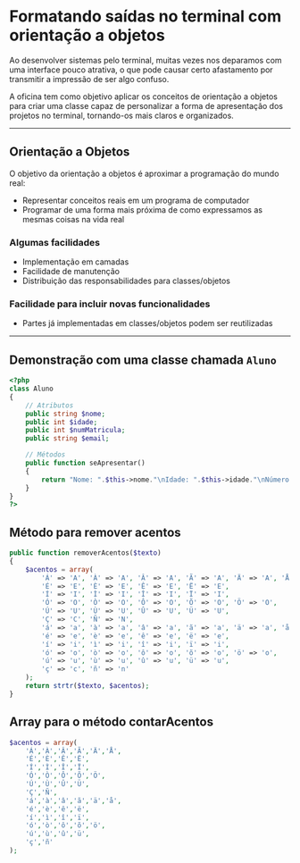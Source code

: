 # Formatando saídas no terminal com orientação a objetos

Ao desenvolver sistemas pelo terminal, muitas vezes nos deparamos com uma interface pouco atrativa, o que pode causar certo afastamento por transmitir a impressão de ser algo confuso.

A oficina tem como objetivo aplicar os conceitos de orientação a objetos para criar uma classe capaz de personalizar a forma de apresentação dos projetos no terminal, tornando-os mais claros e organizados.

---

## Orientação a Objetos

O objetivo da orientação a objetos é aproximar a programação do mundo real:

- Representar conceitos reais em um programa de computador
- Programar de uma forma mais próxima de como expressamos as mesmas coisas na vida real

### Algumas facilidades

- Implementação em camadas  
- Facilidade de manutenção  
- Distribuição das responsabilidades para classes/objetos  

### Facilidade para incluir novas funcionalidades

- Partes já implementadas em classes/objetos podem ser reutilizadas  

---

## Demonstração com uma classe chamada `Aluno`

```php
<?php
class Aluno
{
    // Atributos
    public string $nome;
    public int $idade;
    public int $numMatricula;
    public string $email;

    // Métodos
    public function seApresentar()
    {
        return "Nome: ".$this->nome."\nIdade: ".$this->idade."\nNúmero de matrícula: ".$this->numMatricula."\nEmail: ".$this->email."\n";
    }
}
?>
```
## Método para remover acentos
```php
public function removerAcentos($texto)
{
    $acentos = array(
        'Á' => 'A', 'À' => 'A', 'Â' => 'A', 'Ã' => 'A', 'Ä' => 'A', 'Å' => 'A',
        'É' => 'E', 'È' => 'E', 'Ê' => 'E', 'Ë' => 'E',
        'Í' => 'I', 'Ì' => 'I', 'Î' => 'I', 'Ï' => 'I',
        'Ó' => 'O', 'Ò' => 'O', 'Ô' => 'O', 'Õ' => 'O', 'Ö' => 'O',
        'Ú' => 'U', 'Ù' => 'U', 'Û' => 'U', 'Ü' => 'U',
        'Ç' => 'C', 'Ñ' => 'N',
        'á' => 'a', 'à' => 'a', 'â' => 'a', 'ã' => 'a', 'ä' => 'a', 'å' => 'a',
        'é' => 'e', 'è' => 'e', 'ê' => 'e', 'ë' => 'e',
        'í' => 'i', 'ì' => 'i', 'î' => 'i', 'ï' => 'i',
        'ó' => 'o', 'ò' => 'o', 'ô' => 'o', 'õ' => 'o', 'ö' => 'o',
        'ú' => 'u', 'ù' => 'u', 'û' => 'u', 'ü' => 'u',
        'ç' => 'c', 'ñ' => 'n'
    );
    return strtr($texto, $acentos);
}
```
## Array para o método contarAcentos
```php
$acentos = array(
    'Á','À','Â','Ã','Ä','Å',
    'É','È','Ê','Ë',
    'Í','Ì','Î','Ï',
    'Ó','Ò','Ô','Õ','Ö',
    'Ú','Ù','Û','Ü',
    'Ç','Ñ',
    'á','à','â','ã','ä','å',
    'é','è','ê','ë',
    'í','ì','î','ï',
    'ó','ò','ô','õ','ö',
    'ú','ù','û','ü',
    'ç','ñ'
);
```
